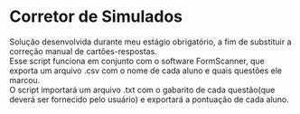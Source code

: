 # Corretor de Simulados
 Solução desenvolvida durante meu estágio obrigatório, a fim de substituir a correção manual de cartões-respostas.<br>
 Esse script funciona em conjunto com o software FormScanner, que exporta um arquivo .csv com o nome de cada aluno e quais questões ele marcou.<br>
 O script importará um arquivo .txt com o gabarito de cada questão(que deverá ser fornecido pelo usuário) e exportará a pontuação de cada aluno.
